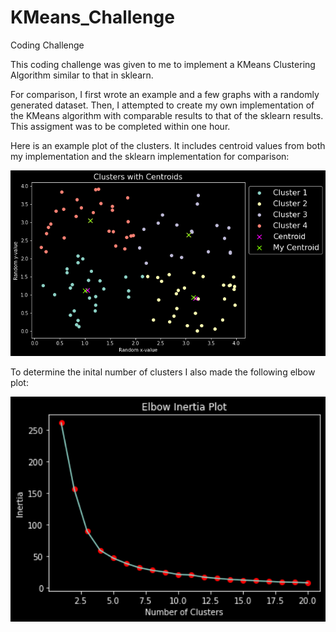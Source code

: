 # KMeans_Challenge
Coding Challenge

This coding challenge was given to me to implement a KMeans Clustering Algorithm similar to that in sklearn.

For comparison, I first wrote an example and a few graphs with a randomly generated dataset. Then, I attempted to create my own implementation of the KMeans algorithm with comparable results to that of the sklearn results. This assigment was to be completed within one hour.

Here is an example plot of the clusters. It includes centroid values from both my implementation and the sklearn implementation for comparison:

<p align="center">
  <img src="https://github.com/hrflkner/KMeans_Challenge/blob/main/img/kmeans_clusters_CentroidComparisons.png?raw=true" alt="Clusters with Centroid Plot">
</p>


To determine the inital number of clusters I also made the following elbow plot:

<p align="center">
  <img src="https://github.com/hrflkner/KMeans_Challenge/blob/main/img/elbow_inertia_visualization.png?raw=true" alt="Clusters with Centroid Plot" width=600px height=auto>
</p>
